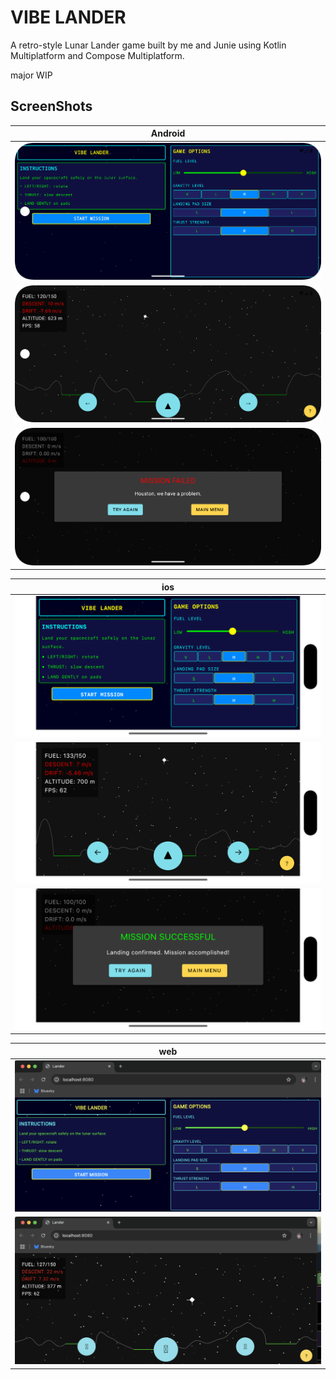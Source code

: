 # VIBE LANDER

A retro-style Lunar Lander game built by me and Junie using Kotlin Multiplatform and Compose Multiplatform. 

major WIP

## ScreenShots
| Android                                          |
|--------------------------------------------------|
| ![Android Start](docs/images/android-start.png)         |
| ![Android Play](docs/images/android-play.png)           |
| ![Android Game Over](docs/images/android-gameover.png)  |

| ios                                                |
|----------------------------------------------------|
| ![ios Start](docs/images/ios-start.png )                  | 
| ![ios Play](docs/images/ios-play.png)  |
| ![ios Game Over](docs/images/ios-gameover.png) |  |

| web   |
|-------|
| ![web Start](docs/images/web-start.png) |
| ![web Play](docs/images/web-play.png) |
